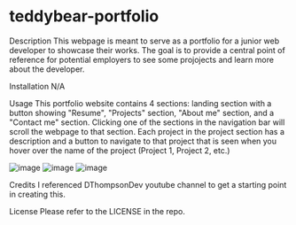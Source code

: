 # teddybear-portfolio
Description
This webpage is meant to serve as a portfolio for a junior web developer to showcase their works. The goal is to provide a central point of reference for potential employers to see some projojects and learn more about the developer. 

Installation
N/A

Usage
This portfolio website contains 4 sections: landing section with a button showing "Resume", "Projects" section, "About me" section, and a "Contact me" section. Clicking one of the sections in the navigation bar will scroll the webpage to that section. Each project in the project section has a description and a button to navigate to that project that is seen when you hover over the name of the project (Project 1, Project 2, etc.)

![image](https://user-images.githubusercontent.com/129877154/235249548-0b5c6ec7-08c1-444d-bb6a-4e9dd7730570.png)
![image](https://user-images.githubusercontent.com/129877154/235249994-2c33b702-99ee-4e97-938d-403bfeda93f7.png)
![image](https://user-images.githubusercontent.com/129877154/235249763-9f8b2876-3050-444d-bcbf-eb57a8fa20a3.png)


Credits
I referenced DThompsonDev youtube channel to get a starting point in creating this. 

License
Please refer to the LICENSE in the repo.
